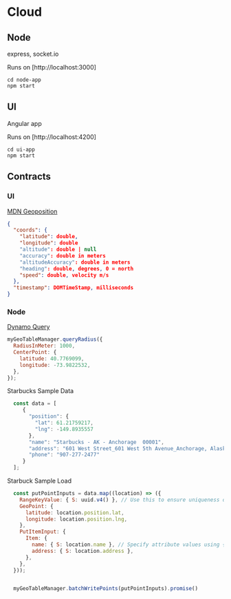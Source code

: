 # Cloud

## Node
express, socket.io

Runs on [http://localhost:3000]
```$xslt
cd node-app
npm start
```

## UI
Angular app

Runs on [http://localhost:4200]
```$xslt
cd ui-app
npm start
```


## Contracts

### UI
[MDN Geoposition](https://developer.mozilla.org/en-US/docs/Web/API/GeolocationPosition)

```json
{
  "coords": {
    "latitude": double,
    "longitude": double
    "altitude": double | null
    "accuracy": double in meters
    "altitudeAccuracy": double in meters
    "heading": double, degrees, 0 = north
    "speed": double, velocity m/s
  },
  "timestamp": DOMTimeStamp, milliseconds
}
```

### Node 
[Dynamo Query](https://github.com/rh389/dynamodb-geo.js/blob/master/src/GeoDataManager.ts#L229)
```javascript
myGeoTableManager.queryRadius({
  RadiusInMeter: 1000,
  CenterPoint: {
    latitude: 40.7769099,
    longitude: -73.9822532,
  },
});
```

Starbucks Sample Data
```javascript
  const data = [
     {
       "position": {
         "lat": 61.21759217,
         "lng": -149.8935557
       },
       "name": "Starbucks - AK - Anchorage  00001",
       "address": "601 West Street_601 West 5th Avenue_Anchorage, Alaska 99501",
       "phone": "907-277-2477"
     }
  ];
```

Starbuck Sample Load
```javascript
  const putPointInputs = data.map((location) => ({
    RangeKeyValue: { S: uuid.v4() }, // Use this to ensure uniqueness of the hash/range pairs.
    GeoPoint: {
      latitude: location.position.lat,
      longitude: location.position.lng,
    },
    PutItemInput: {
      Item: {
        name: { S: location.name }, // Specify attribute values using { type: value } objects, like the DynamoDB API.
        address: { S: location.address },
      },
    },
  }));


  myGeoTableManager.batchWritePoints(putPointInputs).promise()
```
